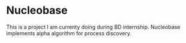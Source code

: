 Nucleobase
=======

This is a project I am currenty doing during BD internship.
Nucleobase implements alpha algorithm for process discovery.

